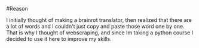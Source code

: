 #Reason

I initially thought of making a brainrot translator, then realized that there are a lot of words and I couldn't just copy and paste those word one by one. That is why I thought of webscraping, and since Im taking a python course I decided to use it here to improve my skills.
